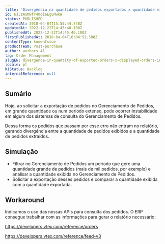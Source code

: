 ```yaml
---
title: 'Divergência na quantidade de pedidos exportados x quantidade visualizada no Gerenciamento de Pedidos'
id: 6sJzAuMwfY4moi6Eg6MwkW
status: PUBLISHED
createdAt: 2018-04-04T15:55:44.748Z
updatedAt: 2022-12-22T14:45:40.180Z
publishedAt: 2022-12-22T14:45:40.180Z
firstPublishedAt: 2018-04-04T16:04:52.588Z
contentType: knownIssue
productTeam: Post-purchase
author: authors_41
tag: Order Management
slugEN: divergence-in-quantity-of-exported-orders-x-displayed-orders-in-the-oms
locale: pt
kiStatus: Backlog
internalReference: null
---
```


## Sumário

Hoje, ao solicitar a exportação de pedidos no Gerenciamento de Pedidos, em grande quantidade ou num período extenso, pode ocorrer instabilidade em algum dos sistemas de consulta do Gerenciamento de Pedidos.

Dessa forma os pedidos que passam por esse erro não entram no relatório, gerando divergência entre a quantidade de pedidos exibidos e a quantidade de pedidos extraídos.

## Simulação

- Filtrar no Gerenciamento de Pedidos um período que gere uma quantidade grande de pedidos (mais de mil pedidos, por exemplo) e analisar a quantidade exibida no Gerenciamento de Pedidos.
- Solicitar a exportação desses pedidos e comparar a quantidade exibida com a quantidade exportada.

## Workaround

Indicamos o uso das nossas APIs para consulta dos pedidos. O ERP consegue trabalhar com as informações para gerar o relatório necessário:

https://developers.vtex.com/reference/orders

https://developers.vtex.com/reference/feed-v3


